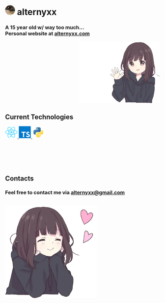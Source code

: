 # ![blahaj](/assets/subpfp.png) alternyxx

<div>
    <h3>
        A 15 year old w/ way too much...<br>
        Personal website at <a href="https://alternyxx.com">alternyxx.com</a><br>
    </h3>
    <p align="right">
        <img 
            src="/assets/menhera-wave.gif" 
            width="262px"
            height="200px"
        />
    </p>
</div>

## Current Technologies
<a href="https://react.dev" target="_blank">
    <img 
        src="https://raw.githubusercontent.com/devicons/devicon/refs/heads/master/icons/react/react-original.svg"
        width="40" height="40"
    />
</a>
<a href="https://www.typescriptlang.org" target="_blank">
    <img 
        src="https://raw.githubusercontent.com/devicons/devicon/refs/heads/master/icons/typescript/typescript-original.svg"
        width="40" height="40"
    />
</a>
<a href="https://www.python.org" target="_blank">
    <img 
        src="https://raw.githubusercontent.com/devicons/devicon/refs/heads/master/icons/python/python-original.svg"
        width="40" height="40"
    />
</a>
<br><br><br><br><br><br>

## Contacts
### Feel free to contact me via alternyxx@gmail.com
<br>
<img src="/assets/menhera-hearts.gif" width="300px" height="300px" />

